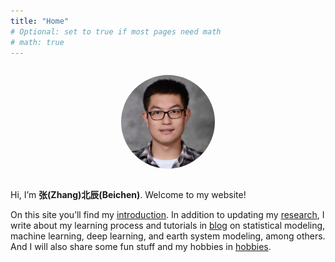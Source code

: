 ```yaml
---
title: "Home"
# Optional: set to true if most pages need math
# math: true
---
```


<p align="center">
<img src="/photos/Zhang-Beichen-portrait.jpg" alt="Beichen Zhang" style="width:150px; border-radius:50%; margin:1em 1em 1em 1em;">
</p>

Hi, I’m **张(Zhang)北辰(Beichen)**. Welcome to my website!

On this site you’ll find my [introduction](/about/). In addition to updating my [research](/research/), I write about my learning process and tutorials in [blog](/posts/) on statistical modeling, machine learning, deep learning, and earth system modeling, among others. And I will also share some fun stuff and my hobbies in [hobbies](/playground/).
